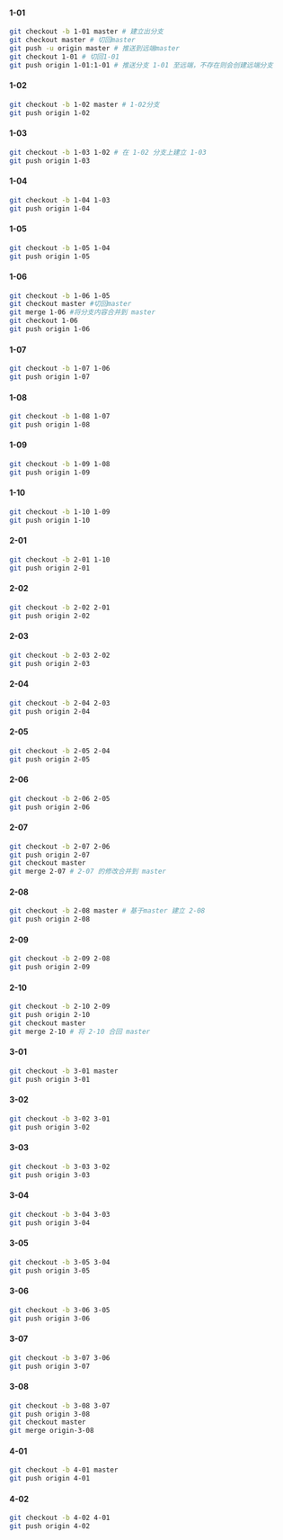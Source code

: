 #### 1-01 
```bash
git checkout -b 1-01 master # 建立出分支
git checkout master # 切回master
git push -u origin master # 推送到远端master
git checkout 1-01 # 切回1-01
git push origin 1-01:1-01 # 推送分支 1-01 至远端，不存在则会创建远端分支
```

#### 1-02
```bash
git checkout -b 1-02 master # 1-02分支
git push origin 1-02
```

#### 1-03
```bash
git checkout -b 1-03 1-02 # 在 1-02 分支上建立 1-03
git push origin 1-03
```

#### 1-04
```bash
git checkout -b 1-04 1-03
git push origin 1-04
```

#### 1-05
```bash
git checkout -b 1-05 1-04
git push origin 1-05
```

#### 1-06
```bash
git checkout -b 1-06 1-05
git checkout master #切回master
git merge 1-06 #将分支内容合并到 master
git checkout 1-06
git push origin 1-06
```

#### 1-07
```bash
git checkout -b 1-07 1-06
git push origin 1-07
```

#### 1-08
```bash
git checkout -b 1-08 1-07
git push origin 1-08
```

#### 1-09
```bash
git checkout -b 1-09 1-08
git push origin 1-09
```

#### 1-10
```bash
git checkout -b 1-10 1-09
git push origin 1-10
```

#### 2-01
```bash
git checkout -b 2-01 1-10
git push origin 2-01
```

#### 2-02
```bash
git checkout -b 2-02 2-01
git push origin 2-02
```

#### 2-03
```bash
git checkout -b 2-03 2-02
git push origin 2-03
```

#### 2-04
```bash
git checkout -b 2-04 2-03
git push origin 2-04
```

#### 2-05
```bash
git checkout -b 2-05 2-04
git push origin 2-05
```

#### 2-06
```bash
git checkout -b 2-06 2-05
git push origin 2-06
```

#### 2-07
```bash
git checkout -b 2-07 2-06
git push origin 2-07
git checkout master
git merge 2-07 # 2-07 的修改合并到 master
```

#### 2-08
```bash
git checkout -b 2-08 master # 基于master 建立 2-08
git push origin 2-08
```

#### 2-09
```bash
git checkout -b 2-09 2-08
git push origin 2-09
```

#### 2-10
```bash
git checkout -b 2-10 2-09
git push origin 2-10
git checkout master
git merge 2-10 # 将 2-10 合回 master
```

#### 3-01
```bash
git checkout -b 3-01 master
git push origin 3-01
```

#### 3-02
```bash
git checkout -b 3-02 3-01
git push origin 3-02
```

#### 3-03
```bash
git checkout -b 3-03 3-02
git push origin 3-03
```

#### 3-04
```bash
git checkout -b 3-04 3-03
git push origin 3-04
```

#### 3-05
```bash
git checkout -b 3-05 3-04
git push origin 3-05
```

#### 3-06
```bash
git checkout -b 3-06 3-05
git push origin 3-06
```

#### 3-07
```bash
git checkout -b 3-07 3-06
git push origin 3-07
```

#### 3-08
```bash
git checkout -b 3-08 3-07
git push origin 3-08
git checkout master
git merge origin-3-08
```

#### 4-01
```bash
git checkout -b 4-01 master
git push origin 4-01
```

#### 4-02
```bash
git checkout -b 4-02 4-01
git push origin 4-02
```